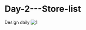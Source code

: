# Day-2---Store-list
 Design daily
![1](https://user-images.githubusercontent.com/106573961/198205852-1bd69097-5e08-458f-aa32-c451f99b8428.png)

